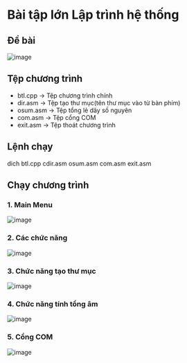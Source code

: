 # Bài tập lớn Lập trình hệ thống
## Đề bài
![image](https://github.com/dangvancong23012002/btl_assembly/assets/145835610/29b8d699-4343-4372-909c-93b675d75eed)
## Tệp chương trình 
- btl.cpp -> Tệp chương trình chính
- dir.asm -> Tệp tạo thư mục(tên thư mục vào từ bàn phím)
- osum.asm -> Tệp tổng lẻ dãy số nguyên
- com.asm -> Tệp cổng COM
- exit.asm -> Tệp thoát chương trình 
## Lệnh chạy
dich btl.cpp cdir.asm osum.asm com.asm exit.asm
## Chạy chương trình
### 1. Main Menu
![image](https://github.com/dangvancong23012002/btl_assembly/assets/111124018/e695aaa3-245a-4890-af5e-96a247411020)
### 2. Các chức năng
![image](https://github.com/dangvancong23012002/btl_assembly/assets/111124018/ab0ddf3b-052d-4a3c-a37a-b0b688649495)
### 3. Chức năng tạo thư mục
![image](https://github.com/dangvancong23012002/btl_assembly/assets/111124018/d63adcce-1e2a-4a7a-be44-e5dfdd1df356)
### 4. Chức năng tính tổng âm
![image](https://github.com/dangvancong23012002/btl_assembly/assets/111124018/a490caf9-3677-488b-a718-f15795e8acd9)
### 5. Cổng COM
![image](https://github.com/user-attachments/assets/3d9360ab-c548-490f-b177-fd381b9a1d9d)






